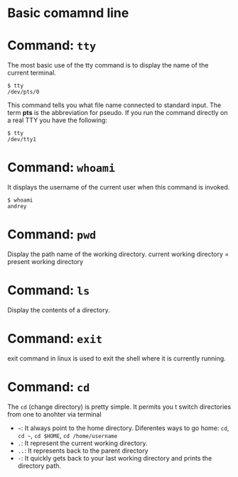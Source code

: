 # Basic comamnd line

# Command: `tty`
The most basic use of the tty command is to display the name of the current terminal.

```
$ tty
/dev/pts/0
```

This command tells you what file name connected to standard input. The term **pts** is the abbreviation for pseudo. If you run the command directly on a real TTY you have the following:

```
$ tty
/dev/tty1
```

# Command: `whoami`
It displays the username of the current user when this command is invoked.

```
$ whoami
andrey
```


# Command: `pwd`
Display the path name of the working directory. 
current working directory = present working directory

# Command: `ls`
Display the contents of a directory.


# Command: `exit`
exit command in linux is used to exit the shell where it is currently running.

# Command: `cd`
The `cd` (change directory) is pretty simple. It permits you t switch directories from one to anohter via terminal
- `~`: It always point to the home directory. Diferentes ways to go home: `cd`, `cd ~`, `cd $HOME`, `cd /home/username` 
- `.`: It represent the current working directory.
- `..`: It represents back to the parent directory
- `-`: It quickly gets back to your last working directory and prints the directory path.

